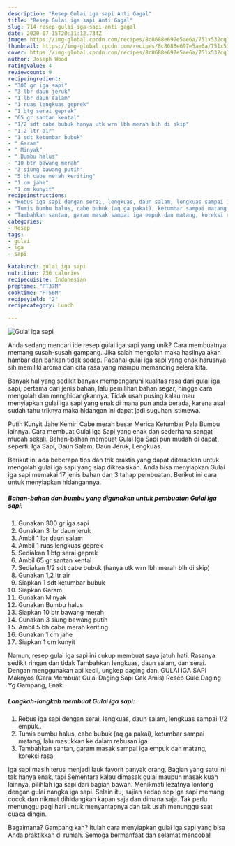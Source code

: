 ```yaml
---
description: "Resep Gulai iga sapi Anti Gagal"
title: "Resep Gulai iga sapi Anti Gagal"
slug: 714-resep-gulai-iga-sapi-anti-gagal
date: 2020-07-15T20:31:12.734Z
image: https://img-global.cpcdn.com/recipes/8c8688e697e5ae6a/751x532cq70/gulai-iga-sapi-foto-resep-utama.jpg
thumbnail: https://img-global.cpcdn.com/recipes/8c8688e697e5ae6a/751x532cq70/gulai-iga-sapi-foto-resep-utama.jpg
cover: https://img-global.cpcdn.com/recipes/8c8688e697e5ae6a/751x532cq70/gulai-iga-sapi-foto-resep-utama.jpg
author: Joseph Wood
ratingvalue: 4
reviewcount: 9
recipeingredient:
- "300 gr iga sapi"
- "3 lbr daun jeruk"
- "1 lbr daun salam"
- "1 ruas lengkuas geprek"
- "1 btg serai geprek"
- "65 gr santan kental"
- "1/2 sdt cabe bubuk hanya utk wrn lbh merah blh di skip"
- "1,2 ltr air"
- "1 sdt ketumbar bubuk"
- " Garam"
- " Minyak"
- " Bumbu halus"
- "10 btr bawang merah"
- "3 siung bawang putih"
- "5 bh cabe merah keriting"
- "1 cm jahe"
- "1 cm kunyit"
recipeinstructions:
- "Rebus iga sapi dengan serai, lengkuas, daun salam, lengkuas sampai 1/2 empuk.."
- "Tumis bumbu halus, cabe bubuk (aq ga pakai), ketumbar sampai matang, lalu masukkan ke dalam rebusan iga"
- "Tambahkan santan, garam masak sampai iga empuk dan matang, koreksi rasa"
categories:
- Resep
tags:
- gulai
- iga
- sapi

katakunci: gulai iga sapi 
nutrition: 236 calories
recipecuisine: Indonesian
preptime: "PT37M"
cooktime: "PT56M"
recipeyield: "2"
recipecategory: Lunch

---
```



![Gulai iga sapi](https://img-global.cpcdn.com/recipes/8c8688e697e5ae6a/751x532cq70/gulai-iga-sapi-foto-resep-utama.jpg)

Anda sedang mencari ide resep gulai iga sapi yang unik? Cara membuatnya memang susah-susah gampang. Jika salah mengolah maka hasilnya akan hambar dan bahkan tidak sedap. Padahal gulai iga sapi yang enak harusnya sih memiliki aroma dan cita rasa yang mampu memancing selera kita.

Banyak hal yang sedikit banyak mempengaruhi kualitas rasa dari gulai iga sapi, pertama dari jenis bahan, lalu pemilihan bahan segar, hingga cara mengolah dan menghidangkannya. Tidak usah pusing kalau mau menyiapkan gulai iga sapi yang enak di mana pun anda berada, karena asal sudah tahu triknya maka hidangan ini dapat jadi suguhan istimewa.

Putih Kunyit Jahe Kemiri Cabe merah besar Merica Ketumbar Pala Bumbu lainnya. Cara membuat Gulai Iga Sapi yang enak dan sederhana sangat mudah sekali. Bahan-bahan membuat Gulai Iga Sapi pun mudah di dapat, seperti: Iga Sapi, Daun Salam, Daun Jeruk, Lengkuas.


Berikut ini ada beberapa tips dan trik praktis yang dapat diterapkan untuk mengolah gulai iga sapi yang siap dikreasikan. Anda bisa menyiapkan Gulai iga sapi memakai 17 jenis bahan dan 3 tahap pembuatan. Berikut ini cara untuk menyiapkan hidangannya.

<!--inarticleads1-->

##### Bahan-bahan dan bumbu yang digunakan untuk pembuatan Gulai iga sapi:

1. Gunakan 300 gr iga sapi
1. Gunakan 3 lbr daun jeruk
1. Ambil 1 lbr daun salam
1. Ambil 1 ruas lengkuas geprek
1. Sediakan 1 btg serai geprek
1. Ambil 65 gr santan kental
1. Sediakan 1/2 sdt cabe bubuk (hanya utk wrn lbh merah blh di skip)
1. Gunakan 1,2 ltr air
1. Siapkan 1 sdt ketumbar bubuk
1. Siapkan  Garam
1. Gunakan  Minyak
1. Gunakan  Bumbu halus
1. Siapkan 10 btr bawang merah
1. Gunakan 3 siung bawang putih
1. Ambil 5 bh cabe merah keriting
1. Gunakan 1 cm jahe
1. Siapkan 1 cm kunyit


Namun, resep gulai iga sapi ini cukup membuat saya jatuh hati. Rasanya sedikit ringan dan tidak Tambahkan lengkuas, daun salam, dan serai. Dengan menggunakan api kecil, ungkep daging dan. GULAI IGA SAPI Maknyos (Cara Membuat Gulai Daging Sapi Gak Amis) Resep Gule Daging Yg Gampang, Enak. 

<!--inarticleads2-->

##### Langkah-langkah membuat Gulai iga sapi:

1. Rebus iga sapi dengan serai, lengkuas, daun salam, lengkuas sampai 1/2 empuk..
1. Tumis bumbu halus, cabe bubuk (aq ga pakai), ketumbar sampai matang, lalu masukkan ke dalam rebusan iga
1. Tambahkan santan, garam masak sampai iga empuk dan matang, koreksi rasa


Iga sapi masih terus menjadi lauk favorit banyak orang. Bagian yang satu ini tak hanya enak, tapi Sementara kalau dimasak gulai maupun masak kuah lainnya, pilihlah iga sapi dari bagian bawah. Menikmati lezatnya lontong dengan gulai nangka iga sapi. Selain itu, sajian sedap sop iga sapi memang cocok dan nikmat dihidangkan kapan saja dan dimana saja. Tak perlu menunggu pagi hari untuk menyantapnya dan tak usah menunggu saat cuaca dingin. 

Bagaimana? Gampang kan? Itulah cara menyiapkan gulai iga sapi yang bisa Anda praktikkan di rumah. Semoga bermanfaat dan selamat mencoba!
